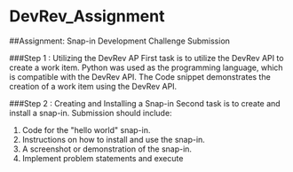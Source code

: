 # DevRev_Assignment

##Assignment: Snap-in Development Challenge Submission

###Step 1 : Utilizing the DevRev AP
First task is to utilize the DevRev API to create a work item. Python was used as the programming language, which is compatible with the DevRev API. The Code snippet demonstrates the creation of a work item using the DevRev API.

###Step 2 : Creating and Installing a Snap-in
Second task is to create and install a snap-in. Submission should include: 
1. Code for the "hello world" snap-in. 
2. Instructions on how to install and use the snap-in. 
3. A screenshot or demonstration of the snap-in.
4. Implement problem statements and execute 

